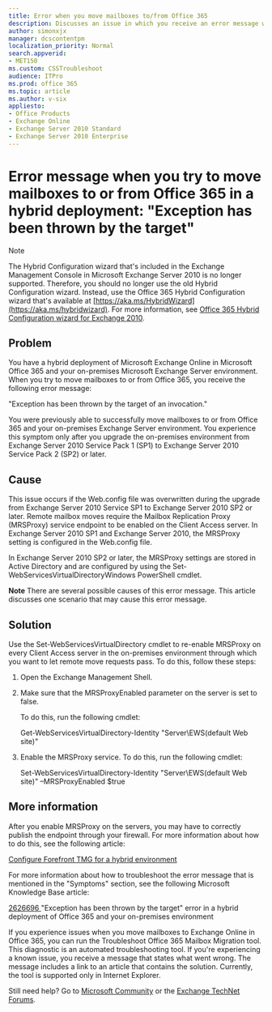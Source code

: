 ```yaml
---
title: Error when you move mailboxes to/from Office 365
description: Discusses an issue in which you receive an error message when you try to move mailboxes to or from Office 365 in a hybrid deployment after you upgrade the on-premises environment to Exchange Server 2010 SP2. Provides a resolution.
author: simonxjx
manager: dcscontentpm
localization_priority: Normal
search.appverid: 
- MET150
ms.custom: CSSTroubleshoot
audience: ITPro
ms.prod: office 365
ms.topic: article
ms.author: v-six
appliesto:
- Office Products
- Exchange Online
- Exchange Server 2010 Standard
- Exchange Server 2010 Enterprise
---
```


# Error message when you try to move mailboxes to or from Office 365 in a hybrid deployment: "Exception has been thrown by the target"

> [!NOTE]
> The Hybrid Configuration wizard that's included in the Exchange Management Console in Microsoft Exchange Server 2010 is no longer supported. Therefore, you should no longer use the old Hybrid Configuration wizard. Instead, use the Office 365 Hybrid Configuration wizard that's available at [https://aka.ms/HybridWizard](https://aka.ms/hybridwizard). For more information, see [Office 365 Hybrid Configuration wizard for Exchange 2010](https://blogs.technet.com/b/exchange/archive/2016/02/17/office-365-hybrid-configuration-wizard-for-exchange-2010.aspx).

## Problem

You have a hybrid deployment of Microsoft Exchange Online in Microsoft Office 365 and your on-premises Microsoft Exchange Server environment. When you try to move mailboxes to or from Office 365, you receive the following error message:

"Exception has been thrown by the target of an invocation."

You were previously able to successfully move mailboxes to or from Office 365 and your on-premises Exchange Server environment. You experience this symptom only after you upgrade the on-premises environment from Exchange Server 2010 Service Pack 1 (SP1) to Exchange Server 2010 Service Pack 2 (SP2) or later. 

## Cause

This issue occurs if the Web.config file was overwritten during the upgrade from Exchange Server 2010 Service SP1 to Exchange Server 2010 SP2 or later. Remote mailbox moves require the Mailbox Replication Proxy (MRSProxy) service endpoint to be enabled on the Client Access server. In Exchange Server 2010 SP1 and Exchange Server 2010, the MRSProxy setting is configured in the Web.config file.

In Exchange Server 2010 SP2 or later, the MRSProxy settings are stored in Active Directory and are configured by using the Set-WebServicesVirtualDirectoryWindows PowerShell cmdlet.

**Note** There are several possible causes of this error message. This article discusses one scenario that may cause this error message. 

## Solution

Use the Set-WebServicesVirtualDirectory cmdlet to re-enable MRSProxy on every Client Access server in the on-premises environment through which you want to let remote move requests pass. To do this, follow these steps:

1. Open the Exchange Management Shell.   
2. Make sure that the MRSProxyEnabled parameter on the server is set to false. 

   To do this, run the following cmdlet:

   Get-WebServicesVirtualDirectory-Identity "Server\EWS(default Web site)"   
3. Enable the MRSProxy service. To do this, run the following cmdlet:

   Set-WebServicesVirtualDirectory-Identity "Server\EWS(default Web site)" –MRSProxyEnabled $true    

## More information

After you enable MRSProxy on the servers, you may have to correctly publish the endpoint through your firewall. For more information about how to do this, see the following article: 

[Configure Forefront TMG for a hybrid environment](https://docs.microsoft.com/SharePoint/hybrid/configure-forefront-tmg-for-a-hybrid-environment#config) 

For more information about how to troubleshoot the error message that is mentioned in the "Symptoms" section, see the following Microsoft Knowledge Base article: 

[2626696 ](https://support.microsoft.com/help/2626696) "Exception has been thrown by the target" error in a hybrid deployment of Office 365 and your on-premises environment 

If you experience issues when you move mailboxes to Exchange Online in Office 365, you can run the Troubleshoot Office 365 Mailbox Migration tool. This diagnostic is an automated troubleshooting tool. If you're experiencing a known issue, you receive a message that states what went wrong. The message includes a link to an article that contains the solution. Currently, the tool is supported only in Internet Explorer.

Still need help? Go to [Microsoft Community](https://answers.microsoft.com/) or the [Exchange TechNet Forums](https://social.technet.microsoft.com/forums/exchange/home?category=exchange2010%2cexchangeserver).
